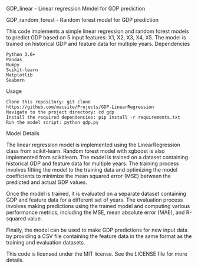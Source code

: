 GDP_linear - Linear regression Mmdel for GDP prediction

GDP_random_forest - Random forest model for GDP prediction

This code implements a simple linear regression and random forest models to predict GDP based on 5 input features: X1, X2, X3, X4, X5. The model is trained on historical GDP and feature data for multiple years.
Dependencies

    Python 3.6+
    Pandas
    Numpy
    Scikit-learn
    Matplotlib
    Seaborn

Usage

    Clone this repository: git clone https://github.com/macsite/Projects/GDP-LinearRegression
    Navigate to the project directory: cd gdp
    Install the required dependencies: pip install -r requirements.txt
    Run the model script: python gdp.py


Model Details

The linear regression model is implemented using the LinearRegression class from scikit-learn. Random forest model with xgboost is also implemented from scikitlearn. The model is trained on a dataset containing historical GDP and feature data for multiple years. The training process involves fitting the model to the training data and optimizing the model coefficients to minimize the mean squared error (MSE) between the predicted and actual GDP values.

Once the model is trained, it is evaluated on a separate dataset containing GDP and feature data for a different set of years. The evaluation process involves making predictions using the trained model and computing various performance metrics, including the MSE, mean absolute error (MAE), and R-squared value.

Finally, the model can be used to make GDP predictions for new input data by providing a CSV file containing the feature data in the same format as the training and evaluation datasets. 

This code is licensed under the MIT license. See the LICENSE file for more details.
